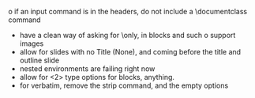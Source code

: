 o if an input command is in the headers, do not include a
  \documentclass command
- have a clean way of asking for \only, in blocks and such
o support images
- allow for slides with no Title (None), and coming before the title
  and outline slide
- nested environments are failing right now
- allow for <2> type options for blocks, anything.
- for verbatim, remove the strip command, and the empty options
